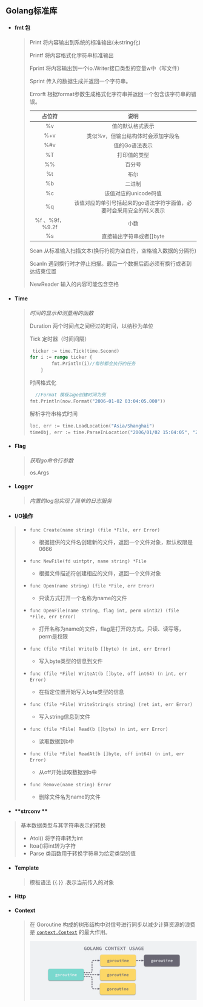 ## **Golang标准库**

- #### fmt 包

  > Print  将内容输出到系统的标准输出(未string化)
  >
  > Printf  将内容格式化字符串标准输出
  >
  > Fprint 将内容输出到一个io.Writer接口类型的变量w中（写文件）
  >
  > Sprint 传入的数据生成并返回一个字符串。
  >
  > Errorft 根据format参数生成格式化字符串并返回一个包含该字符串的错误。
  >
  > |     占位符      |                             说明                             |
  > | :-------------: | :----------------------------------------------------------: |
  > |       %v        |                       值的默认格式表示                       |
  > |       %+v       |              类似%v，但输出结构体时会添加字段名              |
  > |       %#v       |                        值的Go语法表示                        |
  > |       %T        |                         打印值的类型                         |
  > |       %%        |                            百分号                            |
  > |       %t        |                             布尔                             |
  > |       %b        |                            二进制                            |
  > |       %c        |                    该值对应的unicode码值                     |
  > |       %q        | 该值对应的单引号括起来的go语法字符字面值，必要时会采用安全的转义表示 |
  > | %f 、%9f，%9.2f |                             小数                             |
  > |       %s        |                   直接输出字符串或者[]byte                   |
  >
  > Scan 从标准输入扫描文本(换行符视为空白符，空格输入数据的分隔符)
  >
  > Scanln 遇到换行时才停止扫描。最后一个数据后面必须有换行或者到达结束位置
  >
  > NewReader 输入的内容可能包含空格

- #### Time 

  > *时间的显示和测量用的函数*
  >
  >  
  >
  > Duration 两个时间点之间经过的时间，以纳秒为单位
  >
  >   
  >
  > Tick 定时器（时间间隔）
  >
  > ~~~go
  >  ticker := time.Tick(time.Second)
  > for i := range ticker {
  >         fmt.Println(i)//每秒都会执行的任务
  >     }
  > ~~~
  >
  > 时间格式化  
  >
  > ~~~go
  >   //Format 模板以go创建时间为例
  > fmt.Println(now.Format("2006-01-02 03:04:05.000"))
  > ~~~
  >
  > 解析字符串格式时间
  >
  > ~~~go
  > loc, err := time.LoadLocation("Asia/Shanghai")
  > timeObj, err := time.ParseInLocation("2006/01/02 15:04:05", "2019/08/04 14:15:20", loc)
  > ~~~

- #### Flag 

  > *获取go命令行参数*
  >
  >  
  >
  > os.Args 

- #### Logger

  > *内置的log包实现了简单的日志服务*

- #### I/O操作

> - ```
>   func Create(name string) (file *File, err Error)
>   ```
>
>   - 根据提供的文件名创建新的文件，返回一个文件对象，默认权限是0666
>
> - ```
>   func NewFile(fd uintptr, name string) *File
>   ```
>
>   - 根据文件描述符创建相应的文件，返回一个文件对象
>
> - ```
>   func Open(name string) (file *File, err Error)
>   ```
>
>   - 只读方式打开一个名称为name的文件
>
> - ```
>   func OpenFile(name string, flag int, perm uint32) (file *File, err Error)
>   ```
>
>   - 打开名称为name的文件，flag是打开的方式，只读、读写等，perm是权限
>
> - ```
>   func (file *File) Write(b []byte) (n int, err Error)
>   ```
>
>   - 写入byte类型的信息到文件
>
> - ```
>   func (file *File) WriteAt(b []byte, off int64) (n int, err Error)
>   ```
>
>   - 在指定位置开始写入byte类型的信息
>
> - ```
>   func (file *File) WriteString(s string) (ret int, err Error)
>   ```
>
>   - 写入string信息到文件
>
> - ```
>   func (file *File) Read(b []byte) (n int, err Error)
>   ```
>
>   - 读取数据到b中
>
> - ```
>   func (file *File) ReadAt(b []byte, off int64) (n int, err Error)
>   ```
>
>   - 从off开始读取数据到b中
>
> - ```
>   func Remove(name string) Error
>   ```
>
>   - 删除文件名为name的文件

- #### **strconv **

> 基本数据类型与其字符串表示的转换
>
> - Atoi() 将字符串转为int
> - Itoa()将int转为字符
> - Parse 类函数用于转换字符串为给定类型的值

- #### **Template**

  > 模板语法 {{.}}  .表示当前传入的对象
  
- #### Http

- #### **Context**

  > 在 Goroutine 构成的树形结构中对信号进行同步以减少计算资源的浪费是 [`context.Context`](https://draveness.me/golang/tree/context.Context) 的最大作用。
  >
  > ![image-20220501192355673](img\image-20220501192355673.png) 
  >
  > 
